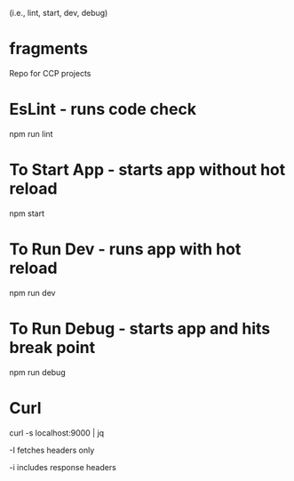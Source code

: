 (i.e., lint, start, dev, debug)

# fragments
Repo for CCP projects

# EsLint - runs code check 
npm run lint

# To Start App - starts app without hot reload
npm start

# To Run Dev - runs app with hot reload
npm run dev

# To Run Debug - starts app and hits break point
npm run debug

# Curl
curl -s localhost:9000 | jq


-I fetches headers only 


-i includes response headers 

